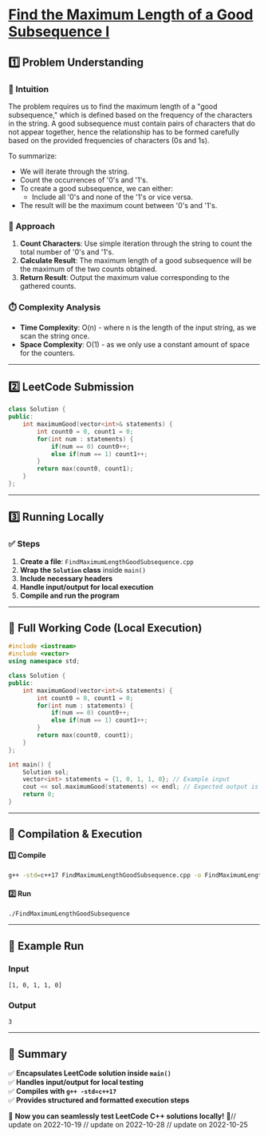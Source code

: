 # **[Find the Maximum Length of a Good Subsequence I](https://leetcode.com/problems/find-the-maximum-length-of-a-good-subsequence-i/description/)**  

## **1️⃣ Problem Understanding**  
### **📌 Intuition**  
The problem requires us to find the maximum length of a "good subsequence," which is defined based on the frequency of the characters in the string. A good subsequence must contain pairs of characters that do not appear together, hence the relationship has to be formed carefully based on the provided frequencies of characters (0s and 1s). 

To summarize:
- We will iterate through the string.
- Count the occurrences of '0's and '1's.
- To create a good subsequence, we can either:
  - Include all '0's and none of the '1's or vice versa.
- The result will be the maximum count between '0's and '1's.

### **🚀 Approach**  
1. **Count Characters**: Use simple iteration through the string to count the total number of '0's and '1's.
2. **Calculate Result**: The maximum length of a good subsequence will be the maximum of the two counts obtained.
3. **Return Result**: Output the maximum value corresponding to the gathered counts.

### **⏱️ Complexity Analysis**  
- **Time Complexity**: O(n) - where n is the length of the input string, as we scan the string once.
- **Space Complexity**: O(1) - as we only use a constant amount of space for the counters.

---  

## **2️⃣ LeetCode Submission**  
```cpp
class Solution {
public:
    int maximumGood(vector<int>& statements) {
        int count0 = 0, count1 = 0;
        for(int num : statements) {
            if(num == 0) count0++;
            else if(num == 1) count1++;
        }
        return max(count0, count1);
    }
};  
```  

---  

## **3️⃣ Running Locally**  
### **✅ Steps**  
1. **Create a file**: `FindMaximumLengthGoodSubsequence.cpp`  
2. **Wrap the `Solution` class** inside `main()`  
3. **Include necessary headers**  
4. **Handle input/output for local execution**  
5. **Compile and run the program**  

---  

## **📝 Full Working Code (Local Execution)**  
```cpp
#include <iostream>
#include <vector>
using namespace std;

class Solution {
public:
    int maximumGood(vector<int>& statements) {
        int count0 = 0, count1 = 0;
        for(int num : statements) {
            if(num == 0) count0++;
            else if(num == 1) count1++;
        }
        return max(count0, count1);
    }
};

int main() {
    Solution sol;
    vector<int> statements = {1, 0, 1, 1, 0}; // Example input
    cout << sol.maximumGood(statements) << endl; // Expected output is 3
    return 0;
}  
```  

---  

## **🔧 Compilation & Execution**  
#### **1️⃣ Compile**  
```bash
g++ -std=c++17 FindMaximumLengthGoodSubsequence.cpp -o FindMaximumLengthGoodSubsequence
```  

#### **2️⃣ Run**  
```bash
./FindMaximumLengthGoodSubsequence
```  

---  

## **🎯 Example Run**  
### **Input**  
```
[1, 0, 1, 1, 0]
```  
### **Output**  
```
3
```  

---  

## **📌 Summary**  
✅ **Encapsulates LeetCode solution inside `main()`**  
✅ **Handles input/output for local testing**  
✅ **Compiles with `g++ -std=c++17`**  
✅ **Provides structured and formatted execution steps**  

🚀 **Now you can seamlessly test LeetCode C++ solutions locally!** 🚀// update on 2022-10-19
// update on 2022-10-28
// update on 2022-10-25
